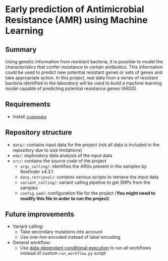 # Early prediction of Antimicrobial Resistance (AMR) using Machine Learning

## Summary

Using genetic information from resistant bacteria, it is possible to model the characteristics that confer resistance to certain antibiotics. This information could be used to predict new potential resistant genes or sets of genes and take appropriate action. In this project, real data from a series of resistant bacteria identified in the laboratory will be used to build a machine learning model capable of predicting potential resistance genes (ARGS).

## Requirements

* Install [`snakemake`](https://snakemake.readthedocs.io/en/stable/getting_started/installation.html)

## Repository structure

* `data/`: contains input data for the project (not all data is included in the repository due to size limitations)
* `eda/`: exploratory data analysis of the input data
* `src/`: contains the source code of the project
    * `args_calling/`: identifies the ARGs present in the samples by Resfinder v4.3.1
    * `data_retrieval/`: contains various scripts to retrieve the input data
    * `variant_calling/`: variant calling pipeline to get SNPs from the samples
    * `config.yaml`: configuration file for the project (**You might need to modify this file in order to run the project**)

## Future improvements

* Variant calling:
    * Take secondary mutations into account
    * Use one-hot-encoded instead of label encoding
* General workflow:
    * Use [data-dependant conditional execution](https://snakemake.readthedocs.io/en/stable/snakefiles/rules.html#data-dependent-conditional-execution) to run all workflows instead of custom `run_workflow.py` script
